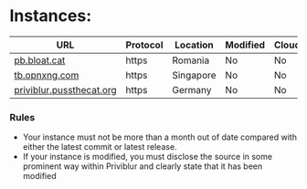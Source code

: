 #  Instances: 

|URL|Protocol|Location|Modified|Cloudflare|
|-|-|-|-|-|
|[pb.bloat.cat](https://pb.bloat.cat)|https|Romania|No|No|
|[tb.opnxng.com](https://tb.opnxng.com)|https|Singapore|No|No|
|[priviblur.pussthecat.org](https://priviblur.pussthecat.org)|https|Germany|No|No|

### Rules
  - Your instance must not be more than a month out of date compared with either the latest commit or latest release. 
  - If your instance is modified, you must disclose the source in some prominent way within Priviblur and clearly state that it has been modified
